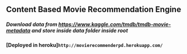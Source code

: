## Content Based Movie Recommendation Engine  

##### Download data from https://www.kaggle.com/tmdb/tmdb-movie-metadata and store inside data folder inside root

#### [Deployed in heroku]`http://movierecommenderpd.herokuapp.com/`